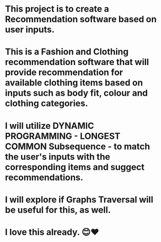 # This project is to create a Recommendation software based on user inputs.
# This is a Fashion and Clothing recommendation software that will provide recommendation for available clothing items based on inputs such as body fit, colour and clothing categories.
# I will utilize DYNAMIC PROGRAMMING - LONGEST COMMON Subsequence - to match the user's inputs with the corresponding items and suggect recommendations.
# I will explore if Graphs Traversal will be useful for this, as well.
# I love this already. 😊❤️
